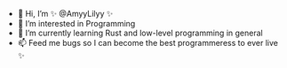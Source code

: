 - 👋 Hi, I’m ✨ @AmyyLilyy ✨
- 👀 I’m interested in Programming
- 🌱 I’m currently learning Rust and low-level programming in general
- 📫 Feed me bugs so I can become the best programmeress to ever live ✨

<!---
AmyyLilyy/AmyyLilyy is a ✨ special ✨ repository because its `README.md` (this file) appears on your GitHub profile.
You can click the Preview link to take a look at your changes.
--->

